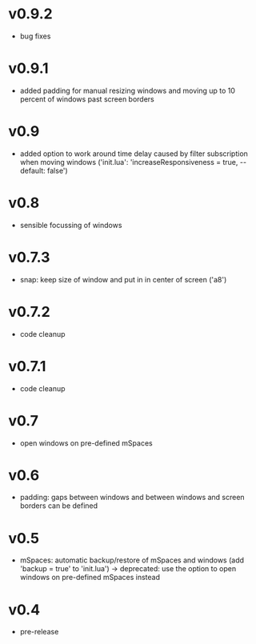 
  
# v0.9.2

* bug fixes
  
# v0.9.1

* added padding for manual resizing windows and moving up to 10 percent of windows past screen borders

  
# v0.9

* added option to work around time delay caused by filter subscription when moving windows ('init.lua': 'increaseResponsiveness = true, -- default: false')


  
# v0.8

* sensible focussing of windows


# v0.7.3

* snap: keep size of window and put in in center of screen ('a8')


# v0.7.2

* code cleanup

# v0.7.1

* code cleanup
  
# v0.7

* open windows on pre-defined mSpaces

# v0.6

* padding: gaps between windows and between windows and screen borders can be defined
  
# v0.5

* mSpaces: automatic backup/restore of mSpaces and windows (add 'backup = true' to 'init.lua') -> deprecated: use the option to open windows on pre-defined mSpaces instead

 # v0.4

* pre-release
  
